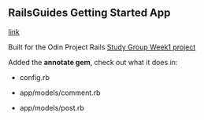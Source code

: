 ## RailsGuides Getting Started App

[link](http://guides.rubyonrails.org/getting_started.html)

Built for the Odin Project Rails [Study Group Week1 project](https://github.com/afshinator/OdinRailsStudyGroup)

Added the **annotate gem**, check out what it does in:

* config.rb

* app/models/comment.rb

* app/models/post.rb


